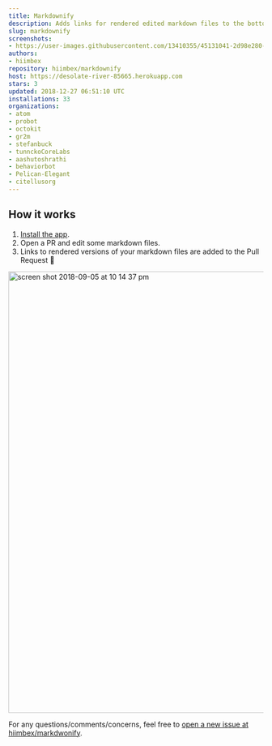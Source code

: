 ```yaml
---
title: Markdownify
description: Adds links for rendered edited markdown files to the bottom of pull requests
slug: markdownify
screenshots:
- https://user-images.githubusercontent.com/13410355/45131041-2d98e280-b159-11e8-92cc-3b80f4897b98.png
authors:
- hiimbex
repository: hiimbex/markdownify
host: https://desolate-river-85665.herokuapp.com
stars: 3
updated: 2018-12-27 06:51:10 UTC
installations: 33
organizations:
- atom
- probot
- octokit
- gr2m
- stefanbuck
- tunnckoCoreLabs
- aashutoshrathi
- behaviorbot
- Pelican-Elegant
- citellusorg
---
```


## How it works

1. [Install the app](https://github.com/apps/markdownify).
2. Open a PR and edit some markdown files.
3. Links to rendered versions of your markdown files are added to the Pull Request 🎉

<img width="871" alt="screen shot 2018-09-05 at 10 14 37 pm" src="https://user-images.githubusercontent.com/13410355/45131041-2d98e280-b159-11e8-92cc-3b80f4897b98.png">

For any questions/comments/concerns, feel free to [open a new issue at hiimbex/markdwonify](https://github.com/hiimbex/markdownify/issues/new).
